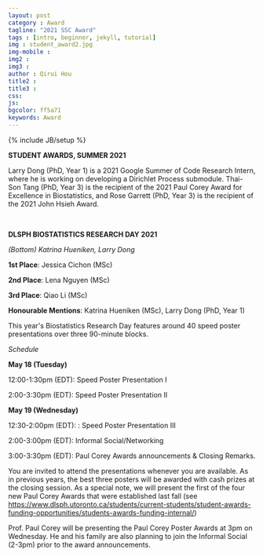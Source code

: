 ```yaml
---
layout: post
category : Award
tagline: "2021 SSC Award"
tags : [intro, beginner, jekyll, tutorial]
img : student_award2.jpg
img-mobile :
img2 : 
img3 :
author : Qirui Hou
title2 :
title3 :
css:
js:
bgcolor: ff5a71
keywords: Award
---
```


{% include JB/setup %}

**STUDENT AWARDS, SUMMER 2021**

Larry Dong (PhD, Year 1) is a 2021 Google Summer of Code Research Intern, where he is working on developing a Dirichlet Process submodule. Thai-Son Tang (PhD, Year 3) is the recipient of the 2021 Paul Corey Award for Excellence in Biostatistics, and Rose Garrett (PhD, Year 3) is the recipient of the 2021 John Hsieh Award.

<br/>

**DLSPH BIOSTATISTICS RESEARCH DAY 2021**

_(Bottom) Katrina Hueniken, Larry Dong_

**1st Place**: Jessica Cichon (MSc)

**2nd Place**: Lena Nguyen (MSc)

**3rd Place**: Qiao Li (MSc)

**Honourable Mentions**: Katrina Hueniken (MSc), Larry Dong (PhD, Year 1)

This year's Biostatistics Research Day features around 40 speed poster presentations over three 90-minute blocks.

_Schedule_

**May 18 (Tuesday)**

12:00-1:30pm (EDT): Speed Poster Presentation I

2:00-3:30pm (EDT): Speed Poster Presentation II

**May 19 (Wednesday)**

12:30-2:00pm (EDT): : Speed Poster Presentation III

2:00-3:00pm (EDT): Informal Social/Networking

3:00-3:30pm (EDT):  Paul Corey Awards announcements & Closing Remarks.

You are invited to attend the presentations whenever you are available. As in previous years, the best three posters will be awarded with cash prizes at the closing session. As a special note, we will present the first of the four new Paul Corey Awards that were established last fall (see https://www.dlsph.utoronto.ca/students/current-students/student-awards-funding-opportunities/students-awards-funding-internal/)

Prof. Paul Corey will be presenting the Paul Corey Poster Awards at 3pm on Wednesday. He and his family are also planning to join the Informal Social (2-3pm) prior to the award announcements.







